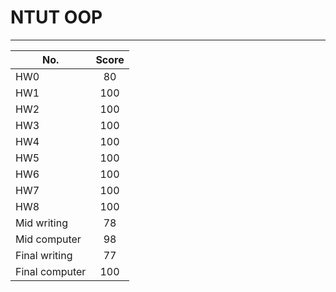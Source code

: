 # NTUT OOP

---

| No.            | Score |
| -------------- | :---: |
| HW0            |  80   |
| HW1            |  100  |
| HW2            |  100  |
| HW3            |  100  |
| HW4            |  100  |
| HW5            |  100  |
| HW6            |  100  |
| HW7            |  100  |
| HW8            |  100  |
| Mid writing    |  78   |
| Mid computer   |  98   |
| Final writing  |  77   |
| Final computer |  100  |
